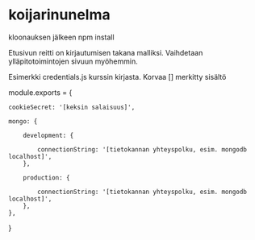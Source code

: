 # koijarinunelma

kloonauksen jälkeen npm install

Etusivun reitti on kirjautumisen takana malliksi. Vaihdetaan ylläpitotoimintojen sivuun myöhemmin.

Esimerkki credentials.js kurssin kirjasta. Korvaa [] merkitty sisältö

module.exports = {

	cookieSecret: '[keksin salaisuus]',

	mongo: {

		development: {

			connectionString: '[tietokannan yhteyspolku, esim. mongodb localhost]',
		},

		production: {

			connectionString: '[tietokannan yhteyspolku, esim. mongodb localhost]',
		},
	},
}
